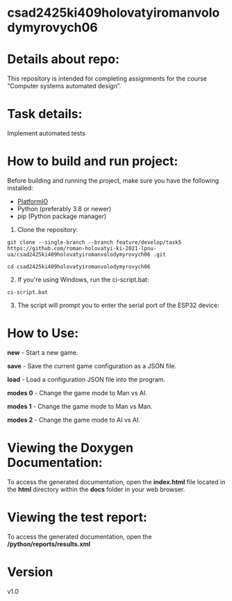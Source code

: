 # csad2425ki409holovatyiromanvolodymyrovych06

# Details about repo:
This repository is intended for completing assignments for the course “Computer systems automated design”.

# Task details:
Implement automated tests

# How to build and run project:
Before building and running the project, make sure you have the following installed:

- [PlatformIO](https://platformio.org/install)
- Python (preferably 3.8 or newer)
- pip (Python package manager)

1. Clone the repository:

```git clone --single-branch --branch feature/develop/task5 https://github.com/roman-holovatyi-ki-2021-lpnu-ua/csad2425ki409holovatyiromanvolodymyrovych06 .git```

```cd csad2425ki409holovatyiromanvolodymyrovych06 ```

2. If you're using Windows, run the ci-script.bat:

```ci-script.bat```

3. The script will prompt you to enter the serial port of the ESP32 device:

# How to Use:

**new** - Start a new game.

**save** - Save the current game configuration as a JSON file.

**load** - Load a configuration JSON file into the program.

**modes 0** - Change the game mode to Man vs AI.

**modes 1** - Change the game mode to Man vs Man.

**modes 2** - Change the game mode to AI vs AI.

# Viewing the Doxygen Documentation:

To access the generated documentation, open the **index.html** file located in the **html** directory within the **docs** folder in your web browser.

# Viewing the test report:

To access the generated documentation, open the **/python/reports/results.xml**

# Version
v1.0